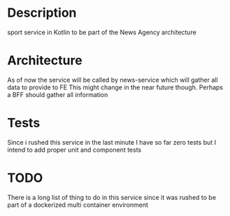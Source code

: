 
# Description
sport service in Kotlin to be part of the News Agency architecture

# Architecture
As of now the service will be called by news-service which will gather all data to provide to FE
This might change in the near future though. Perhaps a BFF should gather all information

# Tests

Since i rushed this service in the last minute I have so far zero tests but I intend to add proper unit and component tests

# TODO
There is a long list of thing to do in this service since it was rushed to be part of a dockerized multi container environment
